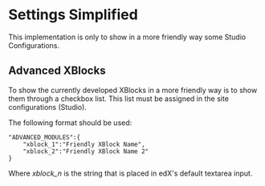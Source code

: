 #  Settings Simplified

This implementation is only to show in a more friendly way some Studio Configurations.

## Advanced XBlocks

To show the currently developed XBlocks in a more friendly way is to show them through a checkbox list. This list must be assigned in the site configurations (Studio). 

The following format should be used:

```
"ADVANCED_MODULES":{
    "xblock_1":"Friendly XBlock Name",
    "xblock_2":"Friendly XBlock Name 2"
}
```

Where *xblock_n* is the string that is placed in edX's default textarea input.
